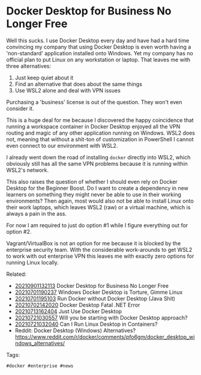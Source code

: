 # Docker Desktop for Business No Longer Free

Well this sucks. I use Docker Desktop every day and have had a hard time
convincing my company that using Docker Desktop is even worth having a
'non-standard' application installed onto Windows. Yet my company has no
official plan to put Linux on any workstation or laptop. That leaves me
with three alternatives:

1. Just keep quiet about it
2. Find an alternative that does about the same things
3. Use WSL2 alone and deal with VPN issues

Purchasing a 'business' license is out of the question. They won't even
consider it.

This is a huge deal for me because I discovered the happy coincidence
that running a workspace container in Docker Desktop enjoyed all the VPN
routing and magic of any other application running on Windows. WSL2 does
not, meaning that without a shit-ton of customization in PowerShell I
cannot even connect to our environment with WSL2.

I already went down the road of installing `docker` directly into WSL2,
which obviously still has all the same VPN problems because it is
running within WSL2's network.

This also raises the question of whether I should even rely on Docker
Desktop for the Beginner Boost. Do I want to create a dependency in new
learners on something they might never be able to use in their working
environments? Then again, most would also not be able to install Linux
onto their work laptops, which leaves WSL2 (raw) or a virtual machine,
which is always a pain in the ass.

For now I am required to just do option \#1 while I figure everything
out for option \#2.

Vagrant/VirtualBox is not an option for me because it is blocked by the
enterprise security team. With the considerable work-arounds to get WSL2
to work with out enterprise VPN this leaves me with exactly zero options
for running Linux locally.

Related:

* [20210901132113](/20210901132113/) Docker Desktop for Business No Longer Free
* [20210701190237](/20210701190237/) Windows Docker Desktop is Torture, Gimme Linux
* [20210701195103](/20210701195103/) Run Docker without Docker Desktop (Java Shit)
* [20210702142020](/20210702142020/) Docker Desktop Fatal .NET Error
* [20210713162404](/20210713162404/) Just Use Docker Desktop
* [20210721030557](/20210721030557/) Will you be starting with Docker Desktop approach?
* [20210721032040](/20210721032040/) Can I Run Linux Desktop in Containers?
* Reddit: Docker Desktop (Windows) Alternatives?
  <https://www.reddit.com/r/docker/comments/pfo6gm/docker_desktop_windows_alternatives/>

Tags:

    #docker #enterprise #news
